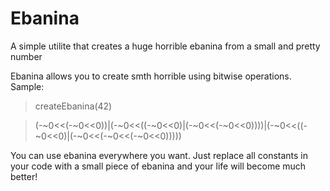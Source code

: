 # Ebanina
A simple utilite that creates a huge horrible ebanina from a small and pretty number

Ebanina allows you to create smth horrible using bitwise operations.
Sample:
> createEbanina(42)

> (-~0<<(-~0<<0))|(-~0<<((-~0<<0)|(-~0<<(-~0<<0))))|(-~0<<((-~0<<0)|(-~0<<(-~0<<(-~0<<0)))))

You can use ebanina everywhere you want. Just replace all constants in your code with a small piece of ebanina and your life will become much better!
